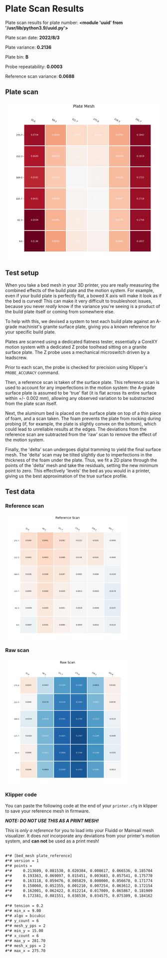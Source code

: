 # Plate Scan Results

Plate scan results for plate number: **<module 'uuid' from '/usr/lib/python3.9/uuid.py'>**

Plate scan date: **2022/8/3**

Plate variance: **0.2136**

Plate bin: **B**

Probe repeatability: **0.0003**

Reference scan variance: **0.0688**

## Plate scan

<img src="./mesh.png" width=800>


## Test setup

When you take a bed mesh in your 3D printer, you are really measuring the
combined effects of the build plate and the motion system. For example, even
if your build plate is perfectly flat, a bowed X axis will make it look as if
the bed is curved! This can make it very difficult to troubleshoot issues,
because you never *really* know if the variance you're seeing is a product of
the build plate itself or coming from somewhere else. 

To help with this, we devised a system to test each build plate against an
A-grade machinist's granite surface plate, giving you a known reference for
your specific build plate.

Plates are scanned using a dedicated flatness tester, essentially a CoreXY
motion system with a dedicated Z probe toolhead sitting on a granite surface
plate. The Z probe uses a mechanical microswitch driven by a leadscrew.

Prior to each scan, the probe is checked for precision using Klipper's
`PROBE_ACCURACY` command.

Then, a reference scan is taken of the surface plate. This reference scan is
used to account for any imperfections in the motion system: the A-grade
surface plate is assumed to be 'true' flat (it is flat across its entire
surface within +/- 0.002 mm), allowing any observed variation to be
substracted from the plate scan itself.

Next, the aluminum bed is placed on the surface plate on top of a thin piece
of foam, and a scan taken. The foam prevents the plate from rocking during
probing (if, for example, the plate is slightly convex on the bottom), which
could lead to unreliable results at the edges. The deviations from the
reference scan are subtracted from the 'raw' scan to remove the effect of the
motion system.

Finally, the 'delta' scan undergoes digital tramming to yield the final
surface mesh. The 'delta' scan may be tilted slightly due to imperfections in
the thickness of the foam under the plate. Thus, we fit a 2D plane through
the points of the 'delta' mesh and take the residuals, setting the new
minimum point to zero. This effectively 'levels' the bed as you would in a
printer, giving us the best approximation of the true surface profile.

## Test data

### Reference scan

<img src="./pre.png" width=400>


### Raw scan

<img src="./post.png" width=400>


### Klipper code

You can paste the following code at the end of your `printer.cfg` in klipper
to save your reference mesh in firmware.

***NOTE: DO NOT USE THIS AS A PRINT MESH!*** 

This is *only a reference* for you to load into your Fluidd or Mainsail mesh
visualizer. It does *not* incorporate any deviations from your printer's
motion system, and **can not** be used as a print mesh!


```

#*# [bed_mesh plate_reference]
#*# version = 1
#*# points =
#*# 	0.213609, 0.081530, 0.020384, 0.008617, 0.066536, 0.185704
#*# 	0.193363, 0.069097, 0.015451, 0.003683, 0.057541, 0.175770
#*# 	0.163118, 0.059476, 0.005829, 0.000000, 0.056670, 0.171774
#*# 	0.150060, 0.052355, 0.001210, 0.007254, 0.063612, 0.172154
#*# 	0.162001, 0.062422, 0.012214, 0.017009, 0.065867, 0.181909
#*# 	0.172381, 0.081551, 0.038530, 0.034575, 0.075309, 0.184162

#*# tension = 0.2
#*# min_x = 9.00
#*# algo = bicubic
#*# y_count = 6
#*# mesh_y_pps = 2
#*# min_y = 15.00
#*# x_count = 6
#*# max_y = 281.70
#*# mesh_x_pps = 2
#*# max_x = 275.70

```
